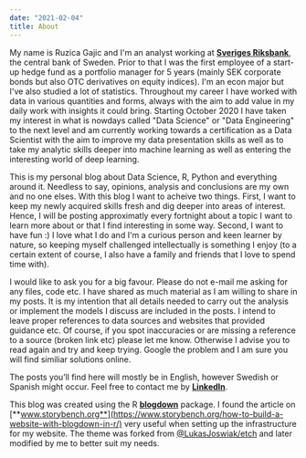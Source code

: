 ```yaml
---
date: "2021-02-04"
title: About
---
```


My name is Ruzica Gajic and I'm an analyst working at [**Sveriges Riksbank**](https://www.riksbank.se/en-gb/), the central bank of Sweden. Prior to that I was the first employee of a start-up hedge fund as a portfolio manager for 5 years (mainly SEK corporate bonds but also OTC derivatives on equity indices). I'm an econ major but I've also studied a lot of statistics. Throughout my career I have worked with data in various quantities and forms, always with the aim to add value in my daily work with insights it could bring. Starting October 2020 I have taken my interest in what is nowdays called "Data Science" or "Data Engineering" to the next level and am currently working towards a certification as a Data Scientist with the aim to improve my data presentation skills as well as to take my analytic skills deeper into machine learning as well as entering the interesting world of deep learning. 

This is my personal blog about Data Science, R, Python and everything around it. Needless to say, opinions, analysis and conclusions are my own and no one elses. With this blog I want to acheive two things. First, I want to keep my newly acquired skills fresh and dig deeper into areas of interest. Hence, I will be posting approximatly every fortnight about a topic I want to learn more about or that I find interesting in some way. Second, I want to have fun :) I love what I do and I'm a curious person and keen learner by nature, so keeping myself challenged intellectually is something I enjoy (to a certain extent of course, I also have a family and friends that I love to spend time with).

I would like to ask you for a big favour. Please do not e-mail me asking for any files, code etc. I have shared as much material as I am willing to share in my posts. It is my intention that all details needed to carry out the analysis or implement the models I discuss are included in the posts. I intend to leave proper references to data sources and websites that provided guidance etc. Of course, if you spot inaccuracies or are missing a reference to a source (broken link etc) please let me know. Otherwise I advise you to read again and try and keep trying. Google the problem and I am sure you will find similiar solutions online. 

The posts you’ll find here will mostly be in English, however Swedish or Spanish might occur. Feel free to contact me by [**LinkedIn**](https://www.linkedin.com/in/ruzica-gajic/).

This blog was created using the R [**blogdown**](https://github.com/rstudio/blogdown) package. I found the article on [**www.storybench.org**](https://www.storybench.org/how-to-build-a-website-with-blogdown-in-r/) very useful when setting up the infrastructure for my website. The theme was forked from [@LukasJoswiak/etch](https://github.com/LukasJoswiak/etch) and later modified by me to better suit my needs.